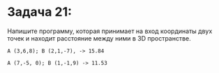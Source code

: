 # Задача 21: 

  Напишите программу, которая принимает на вход координаты двух точек и находит расстояние между ними в 3D пространстве.

```
A (3,6,8); B (2,1,-7), -> 15.84

A (7,-5, 0); B (1,-1,9) -> 11.53

```
